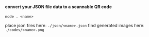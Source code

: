 #### convert your JSON file data to a scannable QR code

    node . <name>

place json files here: `./json/<name>.json`
find generated images here: `./codes/<name>.png`
